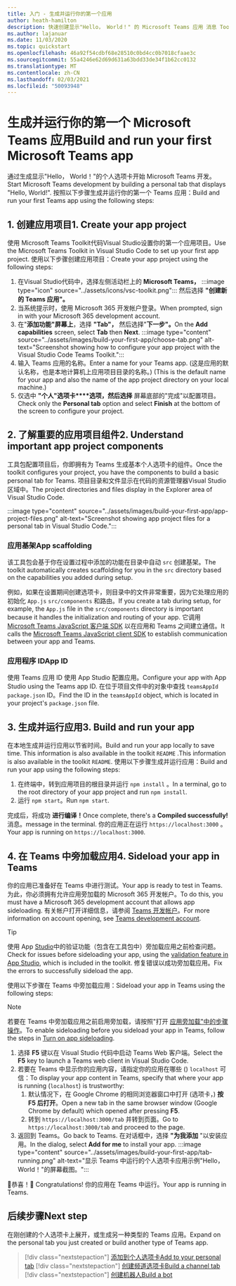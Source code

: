 ```yaml
---
title: 入门 - 生成并运行你的第一个应用
author: heath-hamilton
description: 快速创建显示"Hello， World！" 的 Microsoft Teams 应用 消息 Toolkit。
ms.author: lajanuar
ms.date: 11/03/2020
ms.topic: quickstart
ms.openlocfilehash: 46a92f54cdbf68e28510c0bd4cc0b7018cfaae3c
ms.sourcegitcommit: 55a4246e62d69d631a63bdd33de34f1b62cc0132
ms.translationtype: MT
ms.contentlocale: zh-CN
ms.lasthandoff: 02/03/2021
ms.locfileid: "50093948"
---
```

# <a name="build-and-run-your-first-microsoft-teams-app"></a><span data-ttu-id="ec7ed-104">生成并运行你的第一个 Microsoft Teams 应用</span><span class="sxs-lookup"><span data-stu-id="ec7ed-104">Build and run your first Microsoft Teams app</span></span>

<span data-ttu-id="ec7ed-105">通过生成显示"Hello， World！"的个人选项卡开始 Microsoft Teams 开发。</span><span class="sxs-lookup"><span data-stu-id="ec7ed-105">Start Microsoft Teams development by building a personal tab that displays "Hello, World!".</span></span>
<span data-ttu-id="ec7ed-106">按照以下步骤生成并运行你的第一个 Teams 应用：</span><span class="sxs-lookup"><span data-stu-id="ec7ed-106">Build and run your first Teams app using the following steps:</span></span>

## <a name="1-create-your-app-project"></a><span data-ttu-id="ec7ed-107">1. 创建应用项目</span><span class="sxs-lookup"><span data-stu-id="ec7ed-107">1. Create your app project</span></span>

<span data-ttu-id="ec7ed-108">使用 Microsoft Teams Toolkit代码Visual Studio设置你的第一个应用项目。</span><span class="sxs-lookup"><span data-stu-id="ec7ed-108">Use the Microsoft Teams Toolkit in Visual Studio Code to set up your first app project.</span></span> <span data-ttu-id="ec7ed-109">使用以下步骤创建应用项目：</span><span class="sxs-lookup"><span data-stu-id="ec7ed-109">Create your app project using the following steps:</span></span>

1. 在Visual Studio代码中，选择左侧活动栏上的 **Microsoft Teams，** :::image type="icon" source="../assets/icons/vsc-toolkit.png"::: 然后选择 **"创建新的 Teams 应用"。**
1. <span data-ttu-id="ec7ed-111">当系统提示时，使用 Microsoft 365 开发帐户登录。</span><span class="sxs-lookup"><span data-stu-id="ec7ed-111">When prompted, sign in with your Microsoft 365 development account.</span></span>
1. <span data-ttu-id="ec7ed-112">在"**添加功能"屏幕上**，选择 **"Tab"，** 然后选择"**下一步"。**</span><span class="sxs-lookup"><span data-stu-id="ec7ed-112">On the **Add capabilities** screen, select **Tab** then **Next**.</span></span>
:::image type="content" source="../assets/images/build-your-first-app/choose-tab.png" alt-text="Screenshot showing how to configure your app project with the Visual Studio Code Teams Toolkit.":::
1. <span data-ttu-id="ec7ed-114">输入 Teams 应用的名称。</span><span class="sxs-lookup"><span data-stu-id="ec7ed-114">Enter a name for your Teams app.</span></span> <span data-ttu-id="ec7ed-115"> (这是应用的默认名称，也是本地计算机上应用项目目录的名称。) </span><span class="sxs-lookup"><span data-stu-id="ec7ed-115">(This is the default name for your app and also the name of the app project directory on your local machine.)</span></span>
1. <span data-ttu-id="ec7ed-116">仅选中 **"个人"选项卡\*\*\*\*选项，然后选择** 屏幕底部的"完成"以配置项目。</span><span class="sxs-lookup"><span data-stu-id="ec7ed-116">Check only the **Personal tab** option and select **Finish** at the bottom of the screen to configure your project.</span></span>

## <a name="2-understand-important-app-project-components"></a><span data-ttu-id="ec7ed-117">2. 了解重要的应用项目组件</span><span class="sxs-lookup"><span data-stu-id="ec7ed-117">2. Understand important app project components</span></span>

<span data-ttu-id="ec7ed-118">工具包配置项目后，你即拥有为 Teams 生成基本个人选项卡的组件。</span><span class="sxs-lookup"><span data-stu-id="ec7ed-118">Once the toolkit configures your project, you have the components to build a basic personal tab for Teams.</span></span> <span data-ttu-id="ec7ed-119">项目目录和文件显示在代码的资源管理器Visual Studio区域中。</span><span class="sxs-lookup"><span data-stu-id="ec7ed-119">The project directories and files display in the Explorer area of Visual Studio Code.</span></span>

:::image type="content" source="../assets/images/build-your-first-app/app-project-files.png" alt-text="Screenshot showing app project files for a personal tab in Visual Studio Code.":::

### <a name="app-scaffolding"></a><span data-ttu-id="ec7ed-121">应用基架</span><span class="sxs-lookup"><span data-stu-id="ec7ed-121">App scaffolding</span></span>

<span data-ttu-id="ec7ed-122">该工具包会基于你在设置过程中添加的功能在目录中自动 `src` 创建基架。</span><span class="sxs-lookup"><span data-stu-id="ec7ed-122">The toolkit automatically creates scaffolding for you in the `src` directory based on the capabilities you added during setup.</span></span>

<span data-ttu-id="ec7ed-123">例如，如果在设置期间创建选项卡，则目录中的文件非常重要，因为它处理应用的初始化 `App.js` `src/components` 和路由。</span><span class="sxs-lookup"><span data-stu-id="ec7ed-123">If you create a tab during setup, for example, the `App.js` file in the `src/components` directory is important because it handles the initialization and routing of your app.</span></span> <span data-ttu-id="ec7ed-124">它调用 [Microsoft Teams JavaScript 客户端 SDK](../tabs/how-to/using-teams-client-sdk.md) 以在应用和 Teams 之间建立通信。</span><span class="sxs-lookup"><span data-stu-id="ec7ed-124">It calls the [Microsoft Teams JavaScript client SDK](../tabs/how-to/using-teams-client-sdk.md) to establish communication between your app and Teams.</span></span>

### <a name="app-id"></a><span data-ttu-id="ec7ed-125">应用程序 ID</span><span class="sxs-lookup"><span data-stu-id="ec7ed-125">App ID</span></span>

<span data-ttu-id="ec7ed-126">使用 Teams 应用 ID 使用 App Studio 配置应用。</span><span class="sxs-lookup"><span data-stu-id="ec7ed-126">Configure your app with App Studio using the Teams app ID.</span></span> <span data-ttu-id="ec7ed-127">在位于项目文件中的对象中查找 `teamsAppId` `package.json` ID。</span><span class="sxs-lookup"><span data-stu-id="ec7ed-127">Find the ID in the `teamsAppId` object, which is located in your project's `package.json` file.</span></span>

## <a name="3-build-and-run-your-app"></a><span data-ttu-id="ec7ed-128">3. 生成并运行应用</span><span class="sxs-lookup"><span data-stu-id="ec7ed-128">3. Build and run your app</span></span>

<span data-ttu-id="ec7ed-129">在本地生成并运行应用以节省时间。</span><span class="sxs-lookup"><span data-stu-id="ec7ed-129">Build and run your app locally to save time.</span></span> <span data-ttu-id="ec7ed-130">This information is also available in the toolkit `README` .</span><span class="sxs-lookup"><span data-stu-id="ec7ed-130">This information is also available in the toolkit `README`.</span></span> <span data-ttu-id="ec7ed-131">使用以下步骤生成并运行应用：</span><span class="sxs-lookup"><span data-stu-id="ec7ed-131">Build and run your app using the following steps:</span></span>

1. <span data-ttu-id="ec7ed-132">在终端中，转到应用项目的根目录并运行 `npm install` 。</span><span class="sxs-lookup"><span data-stu-id="ec7ed-132">In a terminal, go to the root directory of your app project and run `npm install`.</span></span>
1. <span data-ttu-id="ec7ed-133">运行 `npm start`。</span><span class="sxs-lookup"><span data-stu-id="ec7ed-133">Run `npm start`.</span></span>

<span data-ttu-id="ec7ed-134">完成后，将成功 **进行编译！**</span><span class="sxs-lookup"><span data-stu-id="ec7ed-134">Once complete, there's a **Compiled successfully!**</span></span> <span data-ttu-id="ec7ed-135">消息。</span><span class="sxs-lookup"><span data-stu-id="ec7ed-135">message in the terminal.</span></span> <span data-ttu-id="ec7ed-136">你的应用正在运行 `https://localhost:3000` 。</span><span class="sxs-lookup"><span data-stu-id="ec7ed-136">Your app is running on `https://localhost:3000`.</span></span>

## <a name="4-sideload-your-app-in-teams"></a><span data-ttu-id="ec7ed-137">4. 在 Teams 中旁加载应用</span><span class="sxs-lookup"><span data-stu-id="ec7ed-137">4. Sideload your app in Teams</span></span>

<span data-ttu-id="ec7ed-138">你的应用已准备好在 Teams 中进行测试。</span><span class="sxs-lookup"><span data-stu-id="ec7ed-138">Your app is ready to test in Teams.</span></span> <span data-ttu-id="ec7ed-139">为此，你必须拥有允许应用旁加载的 Microsoft 365 开发帐户。</span><span class="sxs-lookup"><span data-stu-id="ec7ed-139">To do this, you must have a Microsoft 365 development account that allows app sideloading.</span></span> <span data-ttu-id="ec7ed-140">有关帐户打开详细信息，请参阅 [Teams 开发帐户](../build-your-first-app/build-first-app-overview.md#set-up-your-development-account)。</span><span class="sxs-lookup"><span data-stu-id="ec7ed-140">For more information on account opening, see [Teams development account](../build-your-first-app/build-first-app-overview.md#set-up-your-development-account).</span></span> 

> [!TIP]
> <span data-ttu-id="ec7ed-141">使用 App [Studio](../concepts/deploy-and-publish/appsource/prepare/submission-checklist.md#teams-app-validation-tool)中的验证功能（包含在工具包中）旁加载应用之前检查问题。</span><span class="sxs-lookup"><span data-stu-id="ec7ed-141">Check for issues before sideloading your app, using the [validation feature in App Studio](../concepts/deploy-and-publish/appsource/prepare/submission-checklist.md#teams-app-validation-tool), which is included in the toolkit.</span></span> <span data-ttu-id="ec7ed-142">修复错误以成功旁加载应用。</span><span class="sxs-lookup"><span data-stu-id="ec7ed-142">Fix the errors to successfully sideload the app.</span></span>

<span data-ttu-id="ec7ed-143">使用以下步骤在 Teams 中旁加载应用：</span><span class="sxs-lookup"><span data-stu-id="ec7ed-143">Sideload your app in Teams using the following steps:</span></span>

> [!NOTE]
> <span data-ttu-id="ec7ed-144">若要在 Teams 中旁加载应用之前启用旁加载，请按照"打开 [应用旁加载"中的步骤操作](../concepts/build-and-test/prepare-your-o365-tenant.md#enable-custom-teams-apps-and-turn-on-custom-app-uploading)。</span><span class="sxs-lookup"><span data-stu-id="ec7ed-144">To enable sideloading before you sideload your app in Teams, follow the steps in [Turn on app sideloading](../concepts/build-and-test/prepare-your-o365-tenant.md#enable-custom-teams-apps-and-turn-on-custom-app-uploading).</span></span>

1. <span data-ttu-id="ec7ed-145">选择 **F5** 键以在 Visual Studio 代码中启动 Teams Web 客户端。</span><span class="sxs-lookup"><span data-stu-id="ec7ed-145">Select the **F5** key to launch a Teams web client in Visual Studio Code.</span></span>
1. <span data-ttu-id="ec7ed-146">若要在 Teams 中显示你的应用内容，请指定你的应用在哪些 () `localhost` 可信：</span><span class="sxs-lookup"><span data-stu-id="ec7ed-146">To display your app content in Teams, specify that where your app is running (`localhost`) is trustworthy:</span></span>
   1. <span data-ttu-id="ec7ed-147">默认情况下，在 Google Chrome 的相同浏览器窗口中打开 (选项卡，) **按 F5 后打开**。</span><span class="sxs-lookup"><span data-stu-id="ec7ed-147">Open a new tab in the same browser window (Google Chrome by default) which opened after pressing **F5**.</span></span>
   1. <span data-ttu-id="ec7ed-148">转到 `https://localhost:3000/tab` 并转到页面。</span><span class="sxs-lookup"><span data-stu-id="ec7ed-148">Go to `https://localhost:3000/tab` and proceed to the page.</span></span>
1. <span data-ttu-id="ec7ed-149">返回到 Teams。</span><span class="sxs-lookup"><span data-stu-id="ec7ed-149">Go back to Teams.</span></span> <span data-ttu-id="ec7ed-150">在对话框中，选择 **"为我添加** "以安装应用。</span><span class="sxs-lookup"><span data-stu-id="ec7ed-150">In the dialog, select **Add for me** to install your app.</span></span>
:::image type="content" source="../assets/images/build-your-first-app/tab-running.png" alt-text="显示 Teams 中运行的个人选项卡应用示例&quot;Hello， World！&quot;的屏幕截图。":::

<span data-ttu-id="ec7ed-152">🎉恭喜！</span><span class="sxs-lookup"><span data-stu-id="ec7ed-152">🎉 Congratulations!</span></span> <span data-ttu-id="ec7ed-153">你的应用在 Teams 中运行。</span><span class="sxs-lookup"><span data-stu-id="ec7ed-153">Your app is running in Teams.</span></span>

## <a name="next-step"></a><span data-ttu-id="ec7ed-154">后续步骤</span><span class="sxs-lookup"><span data-stu-id="ec7ed-154">Next step</span></span>

<span data-ttu-id="ec7ed-155">在刚创建的个人选项卡上展开，或生成另一种类型的 Teams 应用。</span><span class="sxs-lookup"><span data-stu-id="ec7ed-155">Expand on the personal tab you just created or build another type of Teams app.</span></span>

> [!div class="nextstepaction"]
> [<span data-ttu-id="ec7ed-156">添加到个人选项卡</span><span class="sxs-lookup"><span data-stu-id="ec7ed-156">Add to your personal tab</span></span>](../build-your-first-app/build-personal-tab.md)
> [!div class="nextstepaction"]
> [<span data-ttu-id="ec7ed-157">创建频道选项卡</span><span class="sxs-lookup"><span data-stu-id="ec7ed-157">Build a channel tab</span></span>](../build-your-first-app/build-channel-tab.md)
> [!div class="nextstepaction"]
> [<span data-ttu-id="ec7ed-158">创建机器人</span><span class="sxs-lookup"><span data-stu-id="ec7ed-158">Build a bot</span></span>](../build-your-first-app/build-bot.md)
